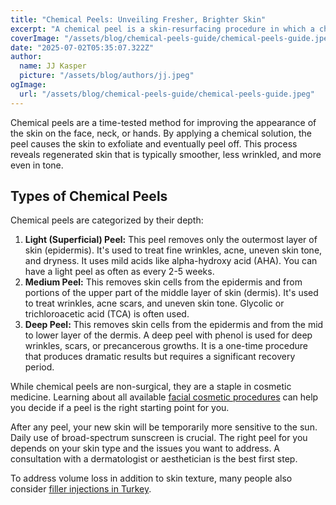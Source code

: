 ```yaml
---
title: "Chemical Peels: Unveiling Fresher, Brighter Skin"
excerpt: "A chemical peel is a skin-resurfacing procedure in which a chemical solution is applied to the skin to remove the top layers. The skin that grows back is smoother and more youthful. Learn about the different peel depths and their benefits."
coverImage: "/assets/blog/chemical-peels-guide/chemical-peels-guide.jpeg"
date: "2025-07-02T05:35:07.322Z"
author:
  name: JJ Kasper
  picture: "/assets/blog/authors/jj.jpeg"
ogImage:
  url: "/assets/blog/chemical-peels-guide/chemical-peels-guide.jpeg"
---
```


Chemical peels are a time-tested method for improving the appearance of the skin on the face, neck, or hands. By applying a chemical solution, the peel causes the skin to exfoliate and eventually peel off. This process reveals regenerated skin that is typically smoother, less wrinkled, and more even in tone.

## Types of Chemical Peels

Chemical peels are categorized by their depth:

1.  **Light (Superficial) Peel:** This peel removes only the outermost layer of skin (epidermis). It's used to treat fine wrinkles, acne, uneven skin tone, and dryness. It uses mild acids like alpha-hydroxy acid (AHA). You can have a light peel as often as every 2-5 weeks.
2.  **Medium Peel:** This removes skin cells from the epidermis and from portions of the upper part of the middle layer of skin (dermis). It's used to treat wrinkles, acne scars, and uneven skin tone. Glycolic or trichloroacetic acid (TCA) is often used.
3.  **Deep Peel:** This removes skin cells from the epidermis and from the mid to lower layer of the dermis. A deep peel with phenol is used for deep wrinkles, scars, or precancerous growths. It is a one-time procedure that produces dramatic results but requires a significant recovery period.

While chemical peels are non-surgical, they are a staple in cosmetic medicine. Learning about all available [facial cosmetic procedures](https://o9medical.com/%D8%B9%D9%85%D9%84%D9%8A%D8%A7%D8%AA-%D8%AA%D8%AC%D9%85%D9%8A%D9%84-%D8%A7%D9%84%D9%88%D8%AC%D9%87) can help you decide if a peel is the right starting point for you.

After any peel, your new skin will be temporarily more sensitive to the sun. Daily use of broad-spectrum sunscreen is crucial. The right peel for you depends on your skin type and the issues you want to address. A consultation with a dermatologist or aesthetician is the best first step.

To address volume loss in addition to skin texture, many people also consider [filler injections in Turkey](https://o9medical.com/%D8%AD%D9%82%D9%86-%D8%A7%D9%84%D9%81%D9%8A%D9%84%D8%B1-%D9%81%D9%8A-%D8%AA%D8%B1%D9%83%D9%8A%D8%A7).
